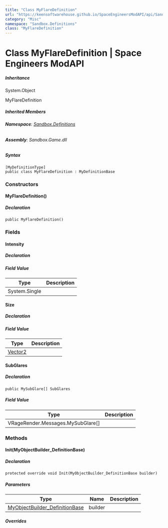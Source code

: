 ```yaml
---
title: "Class MyFlareDefinition"
url: "https://keensoftwarehouse.github.io/SpaceEngineersModAPI/api/Sandbox.Definitions.MyFlareDefinition.html"
category: "Misc"
namespace: "Sandbox.Definitions"
class: "MyFlareDefinition"
---
```


# Class MyFlareDefinition | Space Engineers ModAPI

##### Inheritance

System.Object

MyFlareDefinition

##### Inherited Members

###### **Namespace**: [Sandbox.Definitions](https://keensoftwarehouse.github.io/SpaceEngineersModAPI/api/Sandbox.Definitions.html)

###### **Assembly**: Sandbox.Game.dll

##### Syntax

```
[MyDefinitionType]
public class MyFlareDefinition : MyDefinitionBase
```

### Constructors

#### MyFlareDefinition()

##### Declaration

```
public MyFlareDefinition()
```

### Fields

#### Intensity

##### Declaration

##### Field Value

| Type | Description |
| --- | --- |
| System.Single |     |

#### Size

##### Declaration

##### Field Value

| Type | Description |
| --- | --- |
| [Vector2](https://keensoftwarehouse.github.io/SpaceEngineersModAPI/api/VRageMath.Vector2.html) |     |

#### SubGlares

##### Declaration

```
public MySubGlare[] SubGlares
```

##### Field Value

| Type | Description |
| --- | --- |
| VRageRender.Messages.MySubGlare\[\] |     |

### Methods

#### Init(MyObjectBuilder\_DefinitionBase)

##### Declaration

```
protected override void Init(MyObjectBuilder_DefinitionBase builder)
```

##### Parameters

| Type | Name | Description |
| --- | --- | --- |
| [MyObjectBuilder\_DefinitionBase](https://keensoftwarehouse.github.io/SpaceEngineersModAPI/api/VRage.Game.MyObjectBuilder_DefinitionBase.html) | builder |     |

##### Overrides